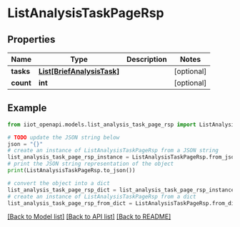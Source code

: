 # ListAnalysisTaskPageRsp


## Properties

Name | Type | Description | Notes
------------ | ------------- | ------------- | -------------
**tasks** | [**List[BriefAnalysisTask]**](BriefAnalysisTask.md) |  | [optional] 
**count** | **int** |  | [optional] 

## Example

```python
from iiot_openapi.models.list_analysis_task_page_rsp import ListAnalysisTaskPageRsp

# TODO update the JSON string below
json = "{}"
# create an instance of ListAnalysisTaskPageRsp from a JSON string
list_analysis_task_page_rsp_instance = ListAnalysisTaskPageRsp.from_json(json)
# print the JSON string representation of the object
print(ListAnalysisTaskPageRsp.to_json())

# convert the object into a dict
list_analysis_task_page_rsp_dict = list_analysis_task_page_rsp_instance.to_dict()
# create an instance of ListAnalysisTaskPageRsp from a dict
list_analysis_task_page_rsp_from_dict = ListAnalysisTaskPageRsp.from_dict(list_analysis_task_page_rsp_dict)
```
[[Back to Model list]](../README.md#documentation-for-models) [[Back to API list]](../README.md#documentation-for-api-endpoints) [[Back to README]](../README.md)



